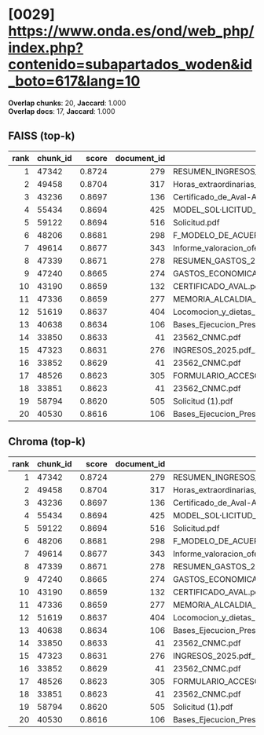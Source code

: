 # [0029] https://www.onda.es/ond/web_php/index.php?contenido=subapartados_woden&id_boto=617&lang=10

**Overlap chunks**: 20, **Jaccard**: 1.000  
**Overlap docs**: 17, **Jaccard**: 1.000

## FAISS (top-k)
rank | chunk_id | score | document_id | title
---:|---|---:|---:|---
1 | 47342 | 0.8724 | 279 | RESUMEN_INGRESOS_2025.pdf_1742285328909.pdf
2 | 49458 | 0.8704 | 317 | Horas_extraordinarias_junio.pdf
3 | 43236 | 0.8697 | 136 | Certificado_de_Aval-Ayuntamiento_de_Onda_Servicios_AGE_logo.pdf
4 | 55434 | 0.8694 | 425 | MODEL_SOL·LICITUD_ESCOLETA_ESTIU_2025 (1).pdf
5 | 59122 | 0.8694 | 516 | Solicitud.pdf
6 | 48206 | 0.8681 | 298 | F_MODELO_DE_ACUERDO_SOL_AYC_RED_INTERIOR_PARA_AUTOCONSUMO_PROYECTO_PABELLON.pdf
7 | 49614 | 0.8677 | 343 | Informe_valoracion_ofertas_S2._Suministro_y_servicio_de_impresion.pdf
8 | 47339 | 0.8671 | 278 | RESUMEN_GASTOS_2025.pdf_1742285328925.pdf
9 | 47240 | 0.8665 | 274 | GASTOS_ECONOMICA_2025.pdf_1742285328993.pdf
10 | 43190 | 0.8659 | 132 | CERTIFICADO_AVAL.pdf
11 | 47336 | 0.8659 | 277 | MEMORIA_ALCALDIA_PRESUPUESTO_2025.pdf_1742285328938.pdf
12 | 51619 | 0.8637 | 404 | Locomocion_y_dietas_Las_Rozas_civinet.pdf
13 | 40638 | 0.8634 | 106 | Bases_Ejecucion_Presupuesto_2025.pdf
14 | 33850 | 0.8633 | 41 | 23562_CNMC.pdf
15 | 47323 | 0.8631 | 276 | INGRESOS_2025.pdf_1742285328954.pdf
16 | 33852 | 0.8629 | 41 | 23562_CNMC.pdf
17 | 48526 | 0.8623 | 305 | FORMULARIO_ACCESO_PID.pdf
18 | 33851 | 0.8623 | 41 | 23562_CNMC.pdf
19 | 58794 | 0.8620 | 505 | Solicitud (1).pdf
20 | 40530 | 0.8616 | 106 | Bases_Ejecucion_Presupuesto_2025.pdf

## Chroma (top-k)
rank | chunk_id | score | document_id | title
---:|---|---:|---:|---
1 | 47342 | 0.8724 | 279 | RESUMEN_INGRESOS_2025.pdf_1742285328909.pdf
2 | 49458 | 0.8704 | 317 | Horas_extraordinarias_junio.pdf
3 | 43236 | 0.8697 | 136 | Certificado_de_Aval-Ayuntamiento_de_Onda_Servicios_AGE_logo.pdf
4 | 55434 | 0.8694 | 425 | MODEL_SOL·LICITUD_ESCOLETA_ESTIU_2025 (1).pdf
5 | 59122 | 0.8694 | 516 | Solicitud.pdf
6 | 48206 | 0.8681 | 298 | F_MODELO_DE_ACUERDO_SOL_AYC_RED_INTERIOR_PARA_AUTOCONSUMO_PROYECTO_PABELLON.pdf
7 | 49614 | 0.8677 | 343 | Informe_valoracion_ofertas_S2._Suministro_y_servicio_de_impresion.pdf
8 | 47339 | 0.8671 | 278 | RESUMEN_GASTOS_2025.pdf_1742285328925.pdf
9 | 47240 | 0.8665 | 274 | GASTOS_ECONOMICA_2025.pdf_1742285328993.pdf
10 | 43190 | 0.8659 | 132 | CERTIFICADO_AVAL.pdf
11 | 47336 | 0.8659 | 277 | MEMORIA_ALCALDIA_PRESUPUESTO_2025.pdf_1742285328938.pdf
12 | 51619 | 0.8637 | 404 | Locomocion_y_dietas_Las_Rozas_civinet.pdf
13 | 40638 | 0.8634 | 106 | Bases_Ejecucion_Presupuesto_2025.pdf
14 | 33850 | 0.8633 | 41 | 23562_CNMC.pdf
15 | 47323 | 0.8631 | 276 | INGRESOS_2025.pdf_1742285328954.pdf
16 | 33852 | 0.8629 | 41 | 23562_CNMC.pdf
17 | 48526 | 0.8623 | 305 | FORMULARIO_ACCESO_PID.pdf
18 | 33851 | 0.8623 | 41 | 23562_CNMC.pdf
19 | 58794 | 0.8620 | 505 | Solicitud (1).pdf
20 | 40530 | 0.8616 | 106 | Bases_Ejecucion_Presupuesto_2025.pdf
